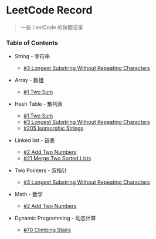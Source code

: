 # LeetCode Record

> 一些 LeetCode 的做题记录

### Table of Contents

- String - 字符串
  - [#3 Longest Substring Without Repeating Characters](/longest-substring-without-repeating-characters)

- Array - 数组
  - [#1 Two Sum](/two-sum)

- Hash Table - 散列表
  - [#1 Two Sum](/two-sum)
  - [#3 Longest Substring Without Repeating Characters](/longest-substring-without-repeating-characters)
  - [#205 Isomorphic Strings](/isomorphic-strings)

- Linked list - 链表
  - [#2 Add Two Numbers](/add-two-numbers)
  - [#21 Merge Two Sorted Lists](/merge-two-sorted-lists)

- Two Pointers - 双指针
  - [#3 Longest Substring Without Repeating Characters](/longest-substring-without-repeating-characters)

- Math - 数学
  - [#2 Add Two Numbers](/add-two-numbers)

- Dynamic Programming - 动态计算
  - [#70 Climbing Stairs](/climbing-stairs)